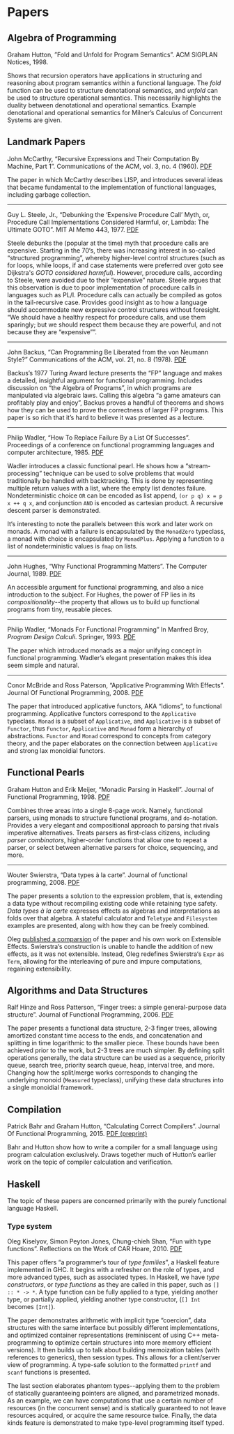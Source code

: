 # Papers
## Algebra of Programming

Graham Hutton, ”Fold and Unfold for Program Semantics”.  ACM SIGPLAN
Notices, 1998.

Shows that recursion operators have applications in structuring and
reasoning about program semantics within a functional language.  The
_fold_ function can be used to structure denotational semantics, and
_unfold_ can be used to structure operational semantics.  This
necessarily highlights the duality between denotational and
operational semantics.  Example denotational and operational semantics
for Milner’s Calculus of Concurrent Systems are given.

## Landmark Papers

John McCarthy, “Recursive Expressions and Their Computation By Machine,
Part 1”.  Communications of the ACM, vol. 3, no. 4 (1960).
[PDF](http://www-formal.stanford.edu/jmc/recursive.pdf)

The paper in which McCarthy describes LISP, and introduces several
ideas that became fundamental to the implementation of functional
languages, including garbage collection.

---

Guy L. Steele, Jr., “Debunking the ‘Expensive Procedure Call’ Myth, or,
Procedure Call Implementations Considered Harmful, or, Lambda: The
Ultimate GOTO”.  MIT AI Memo 443, 1977.
[PDF](https://dspace.mit.edu/bitstream/handle/1721.1/5753/AIM-443.pdf?sequence=2&isAllowed=y)

Steele debunks the (popular at the time) myth that procedure calls are
expensive.  Starting in the 70‘s, there was increasing interest in
so-called “structured programming”, whereby higher-level control
structures (such as for loops, while loops, if and case statements
were preferred over goto see Dijkstra's _GOTO considered harmful_).
However, procedure calls, according to Steele, were avoided due to
their “expensive” nature. Steele argues that this observation is due
to poor implementation of procedure calls in languages such as PL/I.
Procedure calls can actually be compiled as gotos in the
tail-recursive case.  Provides good insight as to how a language
should accommodate new expressive control structures without
foresight.  “We should have a healthy respect for procedure calls, and
use them sparingly; but we should respect them because they are
powerful, and not because they are “expensive””.

---

John Backus, “Can Programming Be Liberated from the von Neumann Style?”
Communications of the ACM, vol. 21, no. 8 (1978).
[PDF](https://dl.acm.org/doi/pdf/10.1145/359576.359579?download=true)

Backus’s 1977 Turing Award lecture presents the “FP” language and
makes a detailed, insightful argument for functional programming.
Includes discussion on “the Algebra of Programs”, in which programs
are manipulated via algebraic laws.  Calling this algebra “a game
amateurs can profitably play and enjoy”, Backus proves a handful of
theorems and shows how they can be used to prove the correctness of
larger FP programs.  This paper is so rich that it’s hard to believe
it was presented as a lecture.

---

Philip Wadler, “How To Replace Failure By a List Of Successes”.
Proceedings of a conference on functional programming languages and
computer architecture, 1985.
[PDF](https://rkrishnan.org/files/wadler-1985.pdf)

Wadler introduces a classic functional pearl.  He shows how a
“stream-processing” technique can be used to solve problems that would
traditionally be handled with backtracking.  This is done by
representing multiple return values with a list, where the empty list
denotes failure.  Nondeterministic choice `OR` can be encoded as list
append, `(or p q) x = p x ++ q x`, and conjunction `AND` is encoded as
cartesian product.  A recursive descent parser is demonstrated.

It‘s interesting to note the parallels between this work and later
work on monads.  A monad with a failure is encapsulated by the
`MonadZero` typeclass, a monad with choice is encapsulated by
`MonadPlus`.  Applying a function to a list of nondeterministic values
is `fmap` on lists.

---

John Hughes, “Why Functional Programming Matters”.  The Computer
Journal, 1989.
[PDF](https://www.cs.kent.ac.uk/people/staff/dat/miranda/whyfp90.pdf)

An accessible argument for functional programming, and also a nice
introduction to the subject.  For Hughes, the power of FP lies in
its *compositionality*--the property that allows us to build up
functional programs from tiny, reusable pieces.

---

Philip Wadler, “Monads For Functional Programming”
In Manfred Broy, *Program Design Calculi*.  Springer, 1993.
[PDF](https://homepages.inf.ed.ac.uk/wadler/papers/marktoberdorf/baastad.pdf)

The paper which introduced monads as a major unifying concept in
functional programming.  Wadler’s elegant presentation makes this idea
seem simple and natural.

---

Conor McBride and Ross Paterson, “Applicative Programming With
Effects”.  Journal Of Functional Programming, 2008.
[PDF](http://www.staff.city.ac.uk/~ross/papers/Applicative.pdf)

The paper that introduced applicative functors, AKA “idioms”, to
functional programming.  Applicative functors correspond to the
`Applicative` typeclass.  `Monad` is a subset of `Applicative`, and
`Applicative` is a subset of `Functor`, thus `Functor`, `Applicative`
and `Monad` form a hierarchy of abstractions.  `Functor` and `Monad`
correspond to concepts from category theory, and the paper elaborates
on the connection between `Applicative` and strong lax monoidial
functors.

## Functional Pearls
Graham Hutton and Erik Meijer, “Monadic Parsing in Haskell”.  Journal
of Functional Programming, 1998.
[PDF](https://www.cs.nott.ac.uk/~pszgmh/pearl.pdf)

Combines three areas into a single 8-page work.  Namely, functional
parsers, using monads to structure functional programs, and
`do`-notation.  Provides a very elegant and compositional approach to
parsing that rivals imperative alternatives.  Treats parsers as
first-class citizens, including _parser combinators_, higher-order
functions that allow one to repeat a parser, or select between
alternative parsers for choice, sequencing, and more.

---

Wouter Swierstra, “Data types à la carte”.   Journal of functional
programming, 2008.
[PDF](http://www.cs.ru.nl/~W.Swierstra/Publications/DataTypesALaCarte.pdf)

The paper presents a solution to the expression problem, that is,
extending a data type without recompiling existing code while
retaining type safety. _Data types à la carte_ expresses effects as
algebras and interpretations as folds over that algebra.  A stateful
calculator and `Teletype` and `Filesystem` examples are presented,
along with how they can be freely combined.

Oleg [published a
comparsion](http://okmij.org/ftp/Haskell/extensible/extensible-a-la-carte.html)
of the paper and his own work on Extensible Effects.  Swierstra‘s
construction is unable to handle the addition of new effects, as it
was not extensible.  Instead, Oleg redefines Swierstra‘s `Expr` as
`Term`, allowing for the interleaving of pure and impure computations,
regaining extensibility.

## Algorithms and Data Structures
Ralf Hinze and Ross Patterson, “Finger trees: a simple general-purpose
data structure”. Journal of Functional Programming, 2006.
[PDF](https://archive.alvb.in/msc/03_infoafp/papers/2012-12-18_WerkCollege_FingerTreesRalfHinze.pdf)

The paper presents a functional data structure, 2-3 finger trees,
allowing amortized constant time access to the ends, and concatenation
and splitting in time logarithmic to the smaller piece.  These bounds
have been achieved prior to the work, but 2-3 trees are much simpler.
By defining split operations generally, the data structure can be used
as a sequence, priority queue, search tree, priority search queue,
heap, interval tree, and more.  Changing how the split/merge works
corresponds to changing the underlying monoid (`Measured` typeclass),
unifying these data structures into a single monoidial framework.

## Compilation

Patrick Bahr and Graham Hutton, “Calculating Correct Compilers”.
Journal Of Functional Programming, 2015.
[PDF (preprint)](http://www.cs.nott.ac.uk/~pszgmh/ccc.pdf)

Bahr and Hutton show how to write a compiler for a small language
using program calculation exclusively.  Draws together much of
Hutton’s earlier work on the topic of compiler calculation and
verification.

## Haskell
The topic of these papers are concerned primarily with the purely
functional language Haskell.

### Type system
Oleg Kiselyov, Simon Peyton Jones, Chung-chieh Shan, “Fun with type
functions”.  Reflections on the Work of CAR Hoare, 2010.
[PDF](https://www.microsoft.com/en-us/research/wp-content/uploads/2016/07/typefun.pdf)

This paper offers “a programmer‘s tour of _type families_”, a Haskell
feature implemented in GHC.  It begins with a refresher on the role of
types, and more advanced types, such as associated types.  In Haskell,
we have _type constructors_, or _type functions_ as they are called in
this paper, such as `[] :: * -> *`.  A type function can be fully
applied to a type, yielding another type, or partially applied,
yielding another type constructor, (`[] Int` becomes `[Int]`).

The paper demonstrates arithmetic with implicit type “coercion”, data
structures with the same interface but possibly different
implementations, and optimized container representations (reminiscent
of using C++ meta-programming to optimize certain structures into more
memory efficient versions).  It then builds up to talk about building
memoization tables (with references to generics), then session types.
This allows for a client/server view of programming.  A type-safe solution to
the formatted `printf` and `scanf` functions is presented.

The last section elaborates phantom types--applying them to the
problem of statically guaranteeing pointers are aligned, and
parametrized monads.  As an example, we can have computations that use
a certain number of resources (in the concurrent sense) and is
statically guaranteed to not leave resources acquired, or acquire the
same resource twice.  Finally, the data kinds feature is demonstrated
to make type-level programming itself typed.


